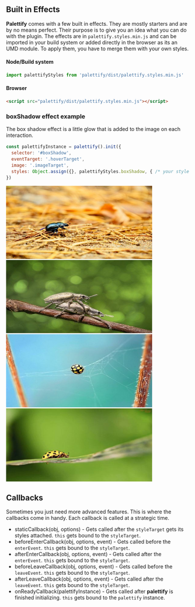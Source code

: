 ## Built in Effects

**Palettify** comes with a few built in effects. They are mostly starters and are by no means perfect. Their purpose is to give you an idea what you can do with the plugin.
The effects are in `palettify.styles.min.js` and can be imported in your build system or added directly in the browser as its an UMD module.
To apply them, you have to merge them with your own styles.

#### Node/Build system
```js
import palettifyStyles from 'palettify/dist/palettify.styles.min.js'
```
#### Browser
```html
<script src="palettify/dist/palettify.styles.min.js"></script>
```

### boxShadow effect example

The box shadow effect is a little glow that is added to the image on each interaction.

```js
const palettifyInstance = palettify().init({
  selector: '#boxShadow',
  eventTarget: '.hoverTarget', 
  image: '.imageTarget', 
  styles: Object.assign({}, palettifyStyles.boxShadow, { /* your style overide here */ })
})
```

   <div class="image-list" id="boxShadow">
      <div class="hoverTarget">
        <img class="imageTarget" width="400" height="200" src="images/0_thumb.jpg" alt="abstract0">
      </div>
      <div class="hoverTarget">
        <img class="imageTarget" width="400" height="200" src="images/1_thumb.jpg" alt="abstract1">
      </div>
      <div class="hoverTarget">
        <img class="imageTarget" width="400" height="200" src="images/2_thumb.jpg" alt="abstract2">
      </div>
      <div class="hoverTarget">
        <img class="imageTarget" width="400" height="200" src="images/3_thumb.jpg" alt="abstract3">
      </div>
    </div>

## Callbacks
Sometimes you just need more advanced features. This is where the callbacks come in handy. Each callback is called at a strategic time.
 
- staticCallback(obj, options) - Gets called after the `styleTarget` gets its styles attached. `this` gets bound to the `styleTarget`.
- beforeEnterCallback(obj, options, event) - Gets called before the `enterEvent`. `this` gets bound to the `styleTarget`.
- afterEnterCallback(obj, options, event) - Gets called after the `enterEvent`. `this` gets bound to the `styleTarget`.
- beforeLeaveCallback(obj, options, event) - Gets called before the `leaveEvent`. `this` gets bound to the `styleTarget`.
- afterLeaveCallback(obj, options, event) - Gets called after the `leaveEvent`. `this` gets bound to the `styleTarget`.
- onReadyCallback(palettifyInstance) - Gets called after **palettify** is finished initializing. `this` gets bound to the `palettify` instance.
    

<script>
     window.boxShadowInstance = palettify().init({
       selector: '#boxShadow',
       eventTarget: '.hoverTarget', 
       image: '.imageTarget', 
       styles: Object.assign({}, palettifyStyles.boxShadow)
     }) 
</script>
